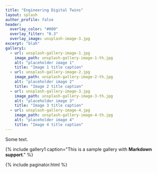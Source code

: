 ```yaml
---
title: "Engineering Digital Twins"
layout: splash
author_profile: false
header:
  overlay_color: "#000"
  overlay_filter: "0.3"
  overlay_image: unsplash-image-3.jpg
excerpt: "blah"
gallery1:
  - url: unsplash-gallery-image-1.jpg
    image_path: unsplash-gallery-image-1-th.jpg
    alt: "placeholder image 1"
    title: "Image 1 title caption"
  - url: unsplash-gallery-image-2.jpg
    image_path: unsplash-gallery-image-2-th.jpg
    alt: "placeholder image 2"
    title: "Image 2 title caption"
  - url: unsplash-gallery-image-3.jpg
    image_path: unsplash-gallery-image-3-th.jpg
    alt: "placeholder image 3"
    title: "Image 3 title caption"
  - url: unsplash-gallery-image-4.jpg
    image_path: unsplash-gallery-image-4-th.jpg
    alt: "placeholder image 4"
    title: "Image 4 title caption"
---
```

Some text.

{% include gallery1 caption="This is a sample gallery with **Markdown support**." %}

{% include paginator.html %}
